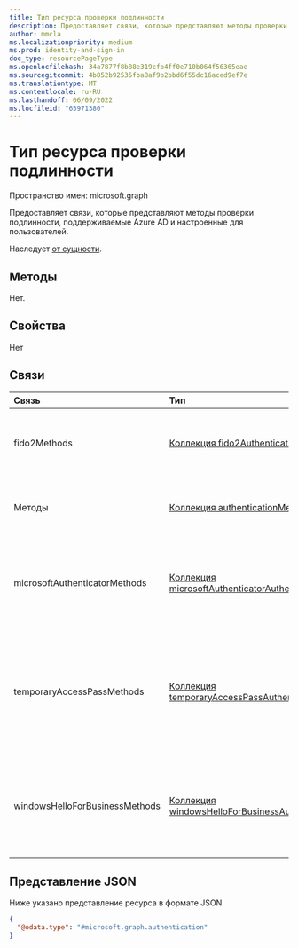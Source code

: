 ```yaml
---
title: Тип ресурса проверки подлинности
description: Предоставляет связи, которые представляют методы проверки подлинности, поддерживаемые Azure AD и настроенные для пользователей.
author: mmcla
ms.localizationpriority: medium
ms.prod: identity-and-sign-in
doc_type: resourcePageType
ms.openlocfilehash: 34a7877f8b88e319cfb4ff0e710b064f56365eae
ms.sourcegitcommit: 4b852b92535fba8af9b2bbd6f55dc16aced9ef7e
ms.translationtype: MT
ms.contentlocale: ru-RU
ms.lasthandoff: 06/09/2022
ms.locfileid: "65971380"
---
```

# <a name="authentication-resource-type"></a>Тип ресурса проверки подлинности

Пространство имен: microsoft.graph

Предоставляет связи, которые представляют методы проверки подлинности, поддерживаемые Azure AD и настроенные для пользователей.

Наследует [от сущности](entity.md).

## <a name="methods"></a>Методы

Нет.

## <a name="properties"></a>Свойства

Нет

## <a name="relationships"></a>Связи
|Связь|Тип|Описание|
|:---|:---|:---|
|fido2Methods|[Коллекция fido2AuthenticationMethod](../resources/fido2authenticationmethod.md)|Представляет ключи безопасности FIDO2, зарегистрированные для пользователя для проверки подлинности.|
|Методы|[Коллекция authenticationMethod](../resources/authenticationmethod.md)| Представляет все методы проверки подлинности, зарегистрированные для пользователя.|
|microsoftAuthenticatorMethods|[Коллекция microsoftAuthenticatorAuthenticationMethod](../resources/microsoftauthenticatorauthenticationmethod.md)| Сведения о приложении Microsoft Authenticator, зарегистрированном для пользователя для проверки подлинности. |
|temporaryAccessPassMethods|[Коллекция temporaryAccessPassAuthenticationMethod](../resources/temporaryaccesspassauthenticationmethod.md)|Представляет временный секретный код, зарегистрированный пользователю для проверки подлинности с помощью секретных кодов с ограниченным временем.|
|windowsHelloForBusinessMethods|[Коллекция windowsHelloForBusinessAuthenticationMethod](../resources/windowshelloforbusinessauthenticationmethod.md)|Представляет метод проверки подлинности Windows Hello для бизнеса, зарегистрированный для пользователя для проверки подлинности.|

## <a name="json-representation"></a>Представление JSON
Ниже указано представление ресурса в формате JSON.
<!-- {
  "blockType": "resource",
  "keyProperty": "id",
  "@odata.type": "microsoft.graph.authentication",
  "openType": false
}
-->
``` json
{
  "@odata.type": "#microsoft.graph.authentication"
}
```
